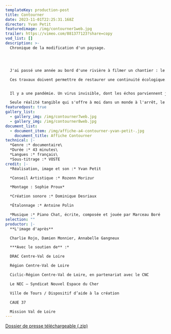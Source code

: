```yaml
---
templateKey: production-post
title: Contourner
date: 2023-11-01T22:25:31.168Z
director: Yvan Petit
featuredimage: /img/contourner1web.jpg
trailer: https://vimeo.com/881377123?share=copy
vod_list: []
description: >-
  Chronique de la modification d'un paysage.




  J'ai passé une année au bord d'une rivière à filmer un chantier : le creusement d'un bras de rivière artificiel.

  Ces travaux doivent permettre de restaurer une continuité écologique.


  Il y a une pandémie. Un virus invisible, dont les échos parviennent jusqu'à ce huis-clos à ciel ouvert, à travers la succession des annonces gouvernementales. *Vagues*, *seuils*, *pics*, *reflux*. Les mots font un travail de sape, d'érosion du réel, résonnent avec les images.

  Seule réalité tangible qui s'offre à moi dans un monde à l'arrêt, le mouvement des machines crée un ballet mécanique qui creuse, modèle, et façonne un paysage.
featuredpost: true
gallery_list:
  - gallery_img: /img/contourner7web.jpg
  - gallery_img: /img/contourner8web.jpg
document_list:
  - document_item: /img/affiche-a4-contourner-yvan-petit-.jpg
    document_title: Affiche Contourner
technical: |-
  *Genre :* documentaire\
  *Durée :* 43 minutes\
  *Langues :* français\
  *Sous-titrage :* VOSTE
credit: |-
  *Réalisation, image et son :* Yvan Petit

  *Conseil Artistique :* Rozenn Morizur

  *Montage : Sophie Proux*

  *Création sonore :* Dominique Desriaux

  *Étalonnage :* Antoine Polin

  *Musique :* Piano Chat, écrite, composée et jouée par Marceau Boré
selection: ""
productor: |-
  **L'image d'après**

  Charlie Rojo, Damien Monnier, Annabelle Gangneux

  ***Avec le soutien de** :*

  DRAC Centre-Val de Loire

  Région Centre-Val de Loire

  Ciclic-Région Centre-Val de Loire, en partenariat avec le CNC

  Le NEC – Syndicat Nouvel Espace du Cher

  Ville de Tours / Dispositif d’aide à la création

  CAUE 37

  Mission Val de Loire
---
```

[Dossier de presse téléchargeable (.zip)](https://gofile.me/5ieuy/gIpjR1kPZ)